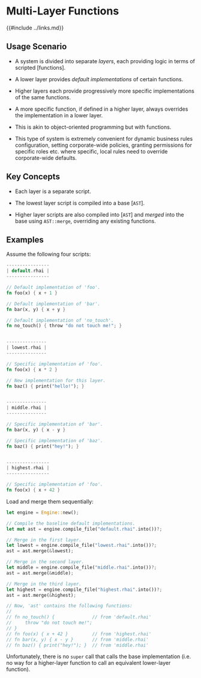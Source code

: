 Multi-Layer Functions
=====================

{{#include ../links.md}}


Usage Scenario
--------------

* A system is divided into separate _layers_, each providing logic in terms of scripted [functions].

* A lower layer provides _default implementations_ of certain functions.

* Higher layers each provide progressively more specific implementations of the same functions.

* A more specific function, if defined in a higher layer, always overrides the implementation in a lower layer.

* This is akin to object-oriented programming but with functions.

* This type of system is extremely convenient for dynamic business rules configuration, setting corporate-wide
  policies, granting permissions for specific roles etc. where specific, local rules need to override
  corporate-wide defaults.


Key Concepts
------------

* Each layer is a separate script.

* The lowest layer script is compiled into a base [`AST`].

* Higher layer scripts are also compiled into [`AST`] and _merged_ into the base using `AST::merge`,
  overriding any existing functions.


Examples
--------

Assume the following four scripts:

```rust
----------------
| default.rhai |
----------------

// Default implementation of 'foo'.
fn foo(x) { x + 1 }

// Default implementation of 'bar'.
fn bar(x, y) { x + y }

// Default implementation of 'no_touch'.
fn no_touch() { throw "do not touch me!"; }


---------------
| lowest.rhai |
---------------

// Specific implementation of 'foo'.
fn foo(x) { x * 2 }

// New implementation for this layer.
fn baz() { print("hello!"); }


---------------
| middle.rhai |
---------------

// Specific implementation of 'bar'.
fn bar(x, y) { x - y }

// Specific implementation of 'baz'.
fn baz() { print("hey!"); }


----------------
| highest.rhai |
----------------

// Specific implementation of 'foo'.
fn foo(x) { x + 42 }
```

Load and merge them sequentially:

```rust
let engine = Engine::new();

// Compile the baseline default implementations.
let mut ast = engine.compile_file("default.rhai".into())?;

// Merge in the first layer.
let lowest = engine.compile_file("lowest.rhai".into())?;
ast = ast.merge(&lowest);

// Merge in the second layer.
let middle = engine.compile_file("middle.rhai".into())?;
ast = ast.merge(&middle);

// Merge in the third layer.
let highest = engine.compile_file("highest.rhai".into())?;
ast = ast.merge(&highest);

// Now, 'ast' contains the following functions:
//
// fn no_touch() {              // from 'default.rhai'
//     throw "do not touch me!";
// }
// fn foo(x) { x + 42 }         // from 'highest.rhai'
// fn bar(x, y) { x - y }       // from 'middle.rhai'
// fn baz() { print("hey!"); }  // from 'middle.rhai'
```

Unfortunately, there is no `super` call that calls the base implementation
(i.e. no way for a higher-layer function to call an equivalent lower-layer function).
